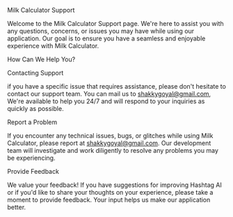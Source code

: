 Milk Calculator Support

Welcome to the Milk Calculator Support page. We're here to assist you with any questions, concerns, or issues you may have while using our application. Our goal is to ensure you have a seamless and enjoyable experience with Milk Calculator.

How Can We Help You?

Contacting Support

if you have a specific issue that requires assistance, please don't hesitate to contact our support team. You can mail us to shakkygoyal@gmail.com, We're available to help you 24/7 and will respond to your inquiries as quickly as possible.

Report a Problem

If you encounter any technical issues, bugs, or glitches while using Milk Calculator, please report at shakkygoyal@gmail.com. Our development team will investigate and work diligently to resolve any problems you may be experiencing.

Provide Feedback

We value your feedback! If you have suggestions for improving Hashtag AI or if you'd like to share your thoughts on your experience, please take a moment to provide feedback. Your input helps us make our application better.
